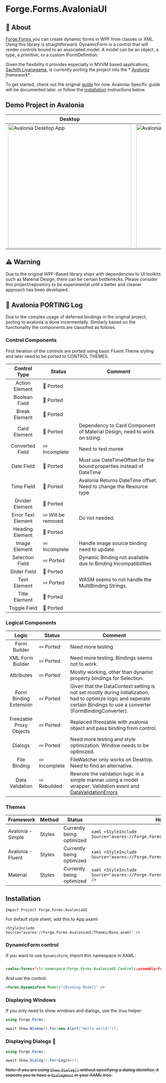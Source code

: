 # Forge.Forms.AvaloniaUI

## 📖 About

[Forge.Forms ](https://github.com/WPF-Forge/Forge.Forms)you can create dynamic forms in WPF from classes or XML.
Using this library is straightforward. DynamicForm is a control that will render controls bound to an associated model.
A model can be an object, a type, a primitive, or a custom IFormDefinition.

Given the flexibility it provides especially in MVVM based
applications, [Sachith Liyanagama](https://github.com/SachiHarshitha), is currently porting the project into the *
*[Avalonia](https://avaloniaui.net/) framework**.

To get started, check out the original [guide](https://wpf-forge.github.io/Forge.Forms/guides/getting-started) for now.
Avalonia-Specific guide will be documented later.
or follow the [installation](#installation) instructions below.

## Demo Project in Avalonia

| **Desktop**                                                                                                                           | **WASM**                                                                                                                                         |
|---------------------------------------------------------------------------------------------------------------------------------------|--------------------------------------------------------------------------------------------------------------------------------------------------|
| <img src="https://github.com/user-attachments/assets/c658e2ec-230d-4292-9e14-b50e9e686d24" title="Avalonia Desktop App" width="400"/> | <img src="https://github.com/user-attachments/assets/c773e661-8458-4755-9d65-17a10c738609" title="Avalonia Webassembly App (WASM)" width="400"/> |

## ⚠️ Warning

Due to the original WPF-Based library ships with dependencies to UI toolkits such as Material Design, there can be
certain bottlenecks.
Please consider this project/repository to be experimental until a better and cleaner approach has been developed.

## 🚀 Avalonia PORTING Log

Due to the complex usage of deferred bindings in the original project, porting to avalonia is done incermentally.
Similarly based on the functionality the components are classified as follows.

### Control Components

First iteration of the controls are ported using basic Fluent Theme styling and later need to be ported to CONTROL
THEMES.

|    Control Type    | Status                 | Comment                                                                  |
|:------------------:|------------------------|--------------------------------------------------------------------------|
|   Action Element   | :crossed_flags: Ported |                                                                          |
|   Boolean Field    | :crossed_flags: Ported |                                                                          |
|   Break Element    | :crossed_flags: Ported |                                                                          |
|    Card Element    | :crossed_flags: Ported | Dependency to Card Component of Material Design, need to work on sizing. |
|  Converted Field   | :zzz: Incomplete       | Need to test moree                                                       |
|     Date Field     | :crossed_flags: Ported | Must use DateTimeOffset for the bound properties instead of DateTime     |
|     Time Field     | :crossed_flags: Ported | Avalonia Returns DateTime offset. Need to change the Resource type       |
|  Divider Element   | :crossed_flags: Ported |                                                                          |
| Error Text Element | :zzz: Will be removed  | Do not needed.                                                           |
|  Heading Element   | :crossed_flags: Ported |                                                                          |
|   Image Element    | :zzz: Incomplete       | Handle image source binding need to update.                              |
|  Selection Field   | :zzz: Ported           | Dynamic Binding not available due to Binding Incompatibilities           |
|    Slider Field    | :crossed_flags: Ported |                                                                          |
|    Text Element    | :zzz:  Ported          | WASM seems to not handle the MultiBinding Strings.                       |
|   Title Element    | :crossed_flags: Ported |                                                                          |
|    Toggle Field    | :crossed_flags: Ported |                                                                          |

### Logical Components

|          Logic          | Status           | Comment                                                                                                                                                                                                                                                |
|:-----------------------:|------------------|--------------------------------------------------------------------------------------------------------------------------------------------------------------------------------------------------------------------------------------------------------|
|      Form Builder       | :zzz: Ported     | Need more testing                                                                                                                                                                                                                                      |
|    XML Form Builder     | :zzz: Ported     | Need more testing. Bindings seems not to work.                                                                                                                                                                                                         |
|       Attributes        | :zzz: Ported     | Mostly working, other than dynamic property bindings for Selection.                                                                                                                                                                                    |
| Form Binding Extension  | :zzz: Ported     | Given that the DataContext setting is not set mostly during initialization, had to optimize logic and seperate certain Bindings to use a converter (FormBindingConverter).                                                                             |
| Freezable Proxy Objects | :zzz: Ported     | Replaced Ifreezable with avalonia object and pass binding from control.                                                                                                                                                                                |
|         Dialogs         | :zzz: Ported     | Need more testing and style optimization. Window needs to be optimized.                                                                                                                                                                                |
|      File Binding       | :zzz: Incomplete | FileWatcher only works on Desktop. Need to find an alternative.                                                                                                                                                                                        |
|     Data Validation     | :zzz: Rebuilded  | Rewrote the validation logic in a simple manner using a model wrapper, Validation event and [DataValidationErrors](https://github.com/AvaloniaUI/Avalonia/blob/07f3ad23e49da9ced46b7a68392e78a150622c35/src/Avalonia.Controls/DataValidationErrors.cs) |

### Themes

| Framework         | Method | Status                    | How to Use                                                                                  |
|-------------------|--------|---------------------------|---------------------------------------------------------------------------------------------|
| Avalonia - Simple | Styles | Currently being optimized | ```xaml <StyleInclude Source="avares://Forge.Forms.AvaloniaUI/Themes/Base.axaml" />```      |
| Avalonia - Fluent | Styles | Currently being optimized | ```xaml <StyleInclude Source="avares://Forge.Forms.AvaloniaUI/Themes/Base.axaml" />```      |
| Material          | Styles | Currently being optimized | ```xaml <StyleInclude Source="avares://Forge.Forms.AvaloniaUI/Themes/Material.axaml" /> ``` |

## Installation

```
Import Project Forge.Forms.AvaloniaUI
```

For default style sheet, add this to App.axaml

```xaml
<StyleInclude Source="avares://Forge.Forms.AvaloniaUI/Themes/Base.axaml" />
```

### DynamicForm control

If you want to use `DynamicForm`, import this namespace in XAML:

```xml

<xmlns:forms="clr-namespace:Forge.Forms.AvaloniaUI.Controls;assembly=Forge.Forms"/>
```

And use the control:

```xml
<forms:DynamicForm Model="{Binding Model}" />
```

### Displaying Windows

If you only need to show windows and dialogs, use the `Show` helper:

```csharp
using Forge.Forms;

await Show.Window().For(new Alert("Hello world!"));
```

### Displaying Dialogs 🚧

````csharp
using Forge.Forms;

await Show.Dialog().For<Login>(); 
````

~~Note: if you are using `Show.Dialog()` without specifying a dialog identifier, it expects you to have a `DialogHost`
in your XAML tree.~~
